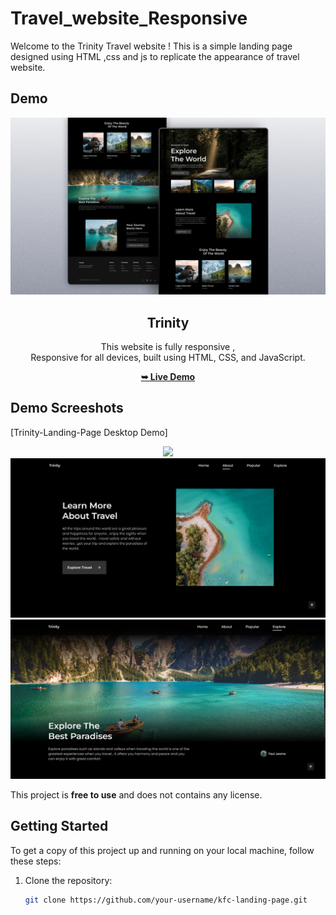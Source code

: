 # Travel_website_Responsive

Welcome to the Trinity Travel website ! This is a simple landing page designed using HTML ,css and js to replicate the appearance of travel website.

## Demo

<div align="center">
  
  <img src="preview.png" />

  <h2 align="center">Trinity</h2>

  This website is fully responsive , <br />Responsive for all devices, built using HTML, CSS, and JavaScript.

  <a href="https://trinity-travel-web.netlify.app"><strong>➥ Live Demo</strong></a>

</div>

## Demo Screeshots

[Trinity-Landing-Page Desktop Demo]
<div align="center">
   <img src="readme-images/home.png" />
   <img src="readme-images/about.png" />
   <img src="readme-images/explore.png" />
  
</div>

This project is **free to use** and does not contains any license.


## Getting Started

To get a copy of this project up and running on your local machine, follow these steps:

1. Clone the repository:

   ```bash
   git clone https://github.com/your-username/kfc-landing-page.git
